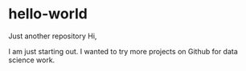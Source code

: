 # hello-world
Just another repository 
Hi,

I am just starting out. I wanted to try more projects on Github for data science work. 
